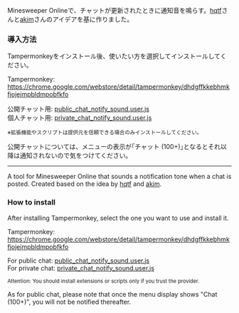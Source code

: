 Minesweeper Onlineで、チャットが更新されたときに通知音を鳴らす。[hqtf](https://minesweeper.online/player/6798490)さんと[akim](https://minesweeper.online/player/3639178)さんのアイデアを基に作りました。  

### 導入方法  
Tampermonkeyをインストール後、使いたい方を選択してインストールしてください。  

Tampermonkey: https://chrome.google.com/webstore/detail/tampermonkey/dhdgffkkebhmkfjojejmpbldmpobfkfo  

公開チャット用: [public_chat_notify_sound.user.js](https://github.com/nagaogn/chat_notify_sound/raw/main/public_chat_notify_sound.user.js)  
個人チャット用: [private_chat_notify_sound.user.js](https://github.com/nagaogn/chat_notify_sound/raw/main/private_chat_notify_sound.user.js)  

<sub>※拡張機能やスクリプトは提供元を信頼できる場合のみインストールしてください。</sub>

公開チャットについては、メニューの表示が｢チャット (100+)｣となるとそれ以降は通知されないので気をつけてください。  

***

A tool for Minesweeper Online that sounds a notification tone when a chat is posted. Created based on the idea by [hqtf](https://minesweeper.online/player/6798490) and [akim](https://minesweeper.online/player/3639178).  

### How to install
After installing Tampermonkey, select the one you want to use and install it.

Tampermonkey: https://chrome.google.com/webstore/detail/tampermonkey/dhdgffkkebhmkfjojejmpbldmpobfkfo  

For public chat: [public_chat_notify_sound.user.js](https://github.com/nagaogn/chat_notify_sound/raw/main/public_chat_notify_sound.user.js)  
For private chat: [private_chat_notify_sound.user.js](https://github.com/nagaogn/chat_notify_sound/raw/main/private_chat_notify_sound.user.js)  

<sub>Attention: You should install extensions or scripts only if you trust the provider.</sub>

As for public chat, please note that once the menu display shows "Chat (100+)", you will not be notified thereafter.  
